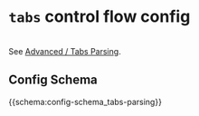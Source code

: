 # `tabs` control flow config

<br>See <span class="ps-icon ps-icon-wand"></span>[Advanced / Tabs Parsing](advanced/tabs-parsing.md).

## Config Schema

{{schema:config-schema_tabs-parsing}} 